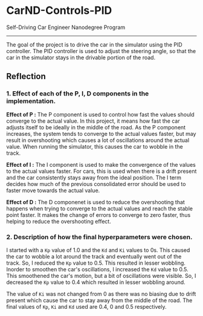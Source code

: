 # CarND-Controls-PID
Self-Driving Car Engineer Nanodegree Program

---
The goal of the project is to drive the car in the simulator using the PID controller. The PID controller is used to adjust the steering angle, so that the car in the simulator stays in the drivable portion of the road.

## Reflection

### 1. Effect of each of the P, I, D components in the implementation.

**Effect of P :** The P component is used to control how fast the values should converge to the actual value. In this project, it means how fast the car adjusts itself to be ideally in the middle of the road. As the P component increases, the system tends to converge to the actual values faster, but may result in overshooting which causes a lot of oscillations around the actual value. When running the simulator, this causes the car to wobble in the track.

**Effect of I :** The I component is used to make the convergence of the values to the actual values faster. For cars, this is used when there is a drift present and the car consistently stays away from the ideal position. The I term decides how much of the previous consolidated error should be used to faster move towards the actual value.

**Effect of D :** The D componenet is used to reduce the overshooting that happens when trying to converge to the actual values and reach the stable point faster. It makes the change of errors to converge to zero faster, thus helping to reduce the overshooting effect.

### 2. Description of how the final hyperparameters were chosen.

I started with a `Kp` value of 1.0 and the `Kd` and `Ki` values to 0s. This caused the car to wobble a lot around the track and eventually went out of the track. So, I reduced the `Kp` value to 0.5. This resulted in lesser wobbling. Inorder to smoothen the car's oscillations, I increased the `Kd` value to 0.5. This smoothened the car's motion, but a bit of oscillations were visible. So, I decreased the `Kp` value to 0.4 which resulted in lesser wobbling around.

The value of `Ki` was not changed from 0 as there was no biasing due to drift present which cause the car to stay away from the middle of the road. The final values of `Kp`, `Ki` and `Kd` used are 0.4, 0 and 0.5 respectively.


